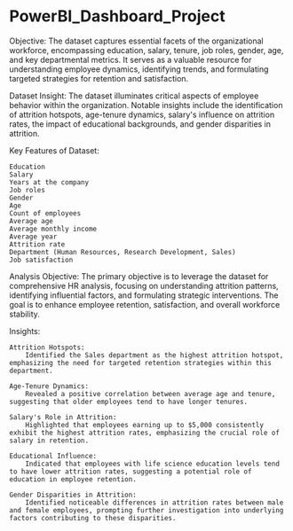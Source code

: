 # PowerBI_Dashboard_Project

Objective:
The dataset captures essential facets of the organizational workforce, encompassing education, salary, tenure, job roles, gender, age, and key departmental metrics. It serves as a valuable resource for understanding employee dynamics, identifying trends, and formulating targeted strategies for retention and satisfaction.

Dataset Insight:
The dataset illuminates critical aspects of employee behavior within the organization. Notable insights include the identification of attrition hotspots, age-tenure dynamics, salary's influence on attrition rates, the impact of educational backgrounds, and gender disparities in attrition.

Key Features of Dataset:

    Education
    Salary
    Years at the company
    Job roles
    Gender
    Age
    Count of employees
    Average age
    Average monthly income
    Average year
    Attrition rate
    Department (Human Resources, Research Development, Sales)
    Job satisfaction

Analysis Objective:
The primary objective is to leverage the dataset for comprehensive HR analysis, focusing on understanding attrition patterns, identifying influential factors, and formulating strategic interventions. The goal is to enhance employee retention, satisfaction, and overall workforce stability.

Insights:

    Attrition Hotspots:
        Identified the Sales department as the highest attrition hotspot, emphasizing the need for targeted retention strategies within this department.

    Age-Tenure Dynamics:
        Revealed a positive correlation between average age and tenure, suggesting that older employees tend to have longer tenures.

    Salary's Role in Attrition:
        Highlighted that employees earning up to $5,000 consistently exhibit the highest attrition rates, emphasizing the crucial role of salary in retention.

    Educational Influence:
        Indicated that employees with life science education levels tend to have lower attrition rates, suggesting a potential role of education in employee retention.

    Gender Disparities in Attrition:
        Identified noticeable differences in attrition rates between male and female employees, prompting further investigation into underlying factors contributing to these disparities.

